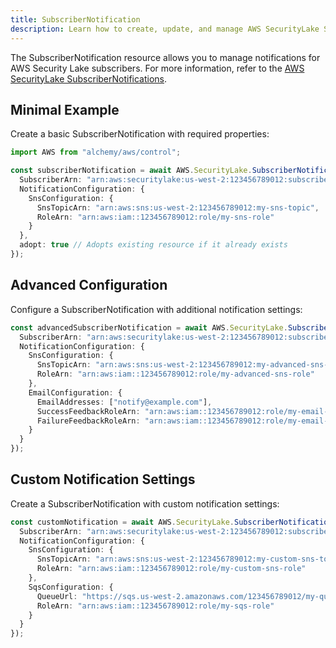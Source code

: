 ```yaml
---
title: SubscriberNotification
description: Learn how to create, update, and manage AWS SecurityLake SubscriberNotifications using Alchemy Cloud Control.
---
```



The SubscriberNotification resource allows you to manage notifications for AWS Security Lake subscribers. For more information, refer to the [AWS SecurityLake SubscriberNotifications](https://docs.aws.amazon.com/securitylake/latest/userguide/).

## Minimal Example

Create a basic SubscriberNotification with required properties:

```ts
import AWS from "alchemy/aws/control";

const subscriberNotification = await AWS.SecurityLake.SubscriberNotification("mySubscriberNotification", {
  SubscriberArn: "arn:aws:securitylake:us-west-2:123456789012:subscriber/my-subscriber",
  NotificationConfiguration: {
    SnsConfiguration: {
      SnsTopicArn: "arn:aws:sns:us-west-2:123456789012:my-sns-topic",
      RoleArn: "arn:aws:iam::123456789012:role/my-sns-role"
    }
  },
  adopt: true // Adopts existing resource if it already exists
});
```

## Advanced Configuration

Configure a SubscriberNotification with additional notification settings:

```ts
const advancedSubscriberNotification = await AWS.SecurityLake.SubscriberNotification("advancedSubscriberNotification", {
  SubscriberArn: "arn:aws:securitylake:us-west-2:123456789012:subscriber/advanced-subscriber",
  NotificationConfiguration: {
    SnsConfiguration: {
      SnsTopicArn: "arn:aws:sns:us-west-2:123456789012:my-advanced-sns-topic",
      RoleArn: "arn:aws:iam::123456789012:role/my-advanced-sns-role"
    },
    EmailConfiguration: {
      EmailAddresses: ["notify@example.com"],
      SuccessFeedbackRoleArn: "arn:aws:iam::123456789012:role/my-email-success-role",
      FailureFeedbackRoleArn: "arn:aws:iam::123456789012:role/my-email-failure-role"
    }
  }
});
```

## Custom Notification Settings

Create a SubscriberNotification with custom notification settings:

```ts
const customNotification = await AWS.SecurityLake.SubscriberNotification("customSubscriberNotification", {
  SubscriberArn: "arn:aws:securitylake:us-west-2:123456789012:subscriber/custom-subscriber",
  NotificationConfiguration: {
    SnsConfiguration: {
      SnsTopicArn: "arn:aws:sns:us-west-2:123456789012:my-custom-sns-topic",
      RoleArn: "arn:aws:iam::123456789012:role/my-custom-sns-role"
    },
    SqsConfiguration: {
      QueueUrl: "https://sqs.us-west-2.amazonaws.com/123456789012/my-queue",
      RoleArn: "arn:aws:iam::123456789012:role/my-sqs-role"
    }
  }
});
```
